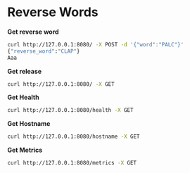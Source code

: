 # Reverse Words 

**Get reverse word**

```sh
curl http://127.0.0.1:8080/ -X POST -d '{"word":"PALC"}'
{"reverse_word":"CLAP"}
Aaa
```

**Get release**

```sh
curl http://127.0.0.1:8080/ -X GET
```

**Get Health**

```sh
curl http://127.0.0.1:8080/health -X GET
```

**Get Hostname**

```sh
curl http://127.0.0.1:8080/hostname -X GET
```

**Get Metrics**

```sh
curl http://127.0.0.1:8080/metrics -X GET
```
